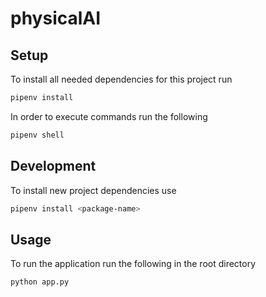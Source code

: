 # physicalAI

## Setup

To install all needed dependencies for this project run
```sh
pipenv install
```

In order to execute commands run the following
```sh
pipenv shell
```

## Development

To install new project dependencies use
```sh
pipenv install <package-name>
```

## Usage

To run the application run the following in the root directory
```sh
python app.py
```
